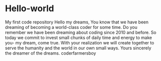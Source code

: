 # Hello-world
My first code repository
Hello my dreams,
You know that we have been dreaming of becoming a world-class coder for some time. Do you remember we have been dreaming about coding since 2010 and before. So today we commit to invest small chunks of daily time and energy to make you- my dream, come true.
With your realization we will create together to serve the humanity and the world in our own small ways.
Yours sincerely the dreamer of the dreams.
coderfarmersboy
